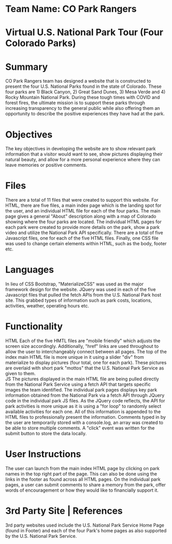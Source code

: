 # Team Name: CO Park Rangers

# Virtual U.S. National Park Tour (Four Colorado Parks)

# Summary
CO Park Rangers team has designed a website that is constructed to present the four U.S. National Parks found in the state of Colorado. These four parks are 1) Black Canyon, 2) Great Sand Dunes, 3) Mesa Verde and 4) Rocky Mountain National Park. During these tough times with COVID and forest fires, the ultimate mission is to support these parks through increasing transparency to the general public while also offering them an opportunity to describe the positive experiences they have had at the park.     

# Objectives
The key objectives in developing the website are to show relevant park information that a visitor would want to see, show pictures displaying their natural beauty, and allow for a more personal experience where they can leave memories or positive comments.  

# Files 
There are a total of 11 files that were created to support this website. For HTML, there are five files, a main index page which is the landing spot for the user, and an individual HTML file for each of the four parks. The main page gives a general "About" description along with a map of Colorado showing where the four parks are located. The individual HTML pages for each park were created to provide more details on the park, show a park video and utilize the National Park API specifically. There are a total of five Javascript files, one for each of the five HTML files. Finally, one CSS file was used to change certain elements within HTML, such as the body, footer etc. 

# Languages 
In lieu of CSS Bootstrap, "MaterializeCSS" was used as the major framework design for the website. JQuery was used in each of the five Javascript files that pulled the fetch APIs from the U.S. National Park host site. This grabbed types of information such as park costs, locations, activities, weather, operating hours etc.  

# Functionality 
HTML
Each of the five HMTL files are "mobile friendly" which adjusts the screen size accordingly. Additionally, "href" links are used throughout to allow the user to interchangeably connect between all pages. The top of the index main HTML file is more unique in it using a slider "div" from materialize to display pictures (four total, one for each park). These pictures are overlaid with short park "mottos" that the U.S. National Park Service as given to them.  
JS
The pictures displayed in the main HTML file are being pulled directly from the National Park Service using a fetch API that targets specific images the team identified. The individual park pages displays key park information obtained from the National Park via a fetch API through JQuery code in the individual park JS files. As the JQuery code reflects, the API for park activities is more unique as it is using a "for loop" to randomly select available activities for each one. All of this information is appended to the HTML files to professionally present the information. Comments typed in by the user are temporarily stored with a console.log, an array was created to be able to store multiple comments. A "click" event was written for the submit button to store the data locally.       

# User Instructions
The user can launch from the main index HTML page by clicking on park names in the top right part of the page. This can also be done using the links in the footer as found across all HTML pages. On the individual park pages, a user can submit comments to share a memory from the park, offer words of encouragement or how they would like to financially support it.  

# 3rd Party Site | References
3rd party websites used include the U.S. National Park Service Home Page (found in Footer) and each of the four Park's home pages as also supported by the U.S. National Park Service.












